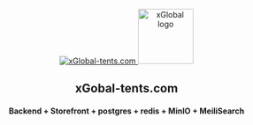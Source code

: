 <p align="center">
  <a href="https://xglobal-tents.app">
    <picture>
      <source media="(prefers-color-scheme: dark)" srcset="[[https://user-images.githubusercontent.com/59018053/229103275-b5e482bb-4601-46e6-8142-244f531cebdb.svg](https://avatars.githubusercontent.com/u/197592655?s=48&v=4)](https://avatars.githubusercontent.com/u/197592655?s=48&v=4)">
      <source media="(prefers-color-scheme: light)" srcset="[https://user-images.githubusercontent.com/59018053/229103726-e5b529a3-9b3f-4970-8a1f-c6af37f087bf.svg](https://avatars.githubusercontent.com/u/197592655?s=48&v=4)">
      <img alt="xGlobal-tents.com" src="[https://avatars.githubusercontent.com/u/197592655?s=48&v=4]
    </picture>
  </a>
  <a href="[https://railway.app/template/gkU-27?referralCode=-Yg50p](https://avatars.githubusercontent.com/u/197592655?s=48&v=4)">
    <picture>
      <source media="(prefers-color-scheme: dark)" srcset="https://avatars.githubusercontent.com/u/197592655?s=48&v=4">
      <source media="(prefers-color-scheme: light)" srcset="https://avatars.githubusercontent.com/u/197592655?s=48&v=4">
      <img alt="xGlobal logo" src="https://avatars.githubusercontent.com/u/197592655?s=48&v=4" width=100>
    </picture>
  </a>
</p>

<h2 align="center">
  xGobal-tents.com
</h2>
<h4 align="center">
  Backend + Storefront + postgres + redis + MinIO + MeiliSearch
</h4>

